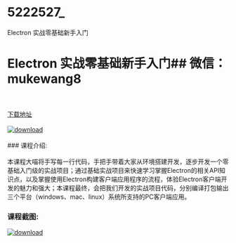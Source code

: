 # 5222527_
Electron 实战零基础新手入门
# Electron 实战零基础新手入门## 微信：mukewang8
<br/></br>[下载地址](http://www.36tz.cn/article/5222527 "下载地址")
<br/></br>[![download](http://36tz.cn/muke_img/2022_01_1-46-300x293.png "下载地址")](http://www.36tz.cn/article/5222527 "下载地址")
<br/></br>### 课程介绍:<br/></br>本课程大喵将手写每一行代码，手把手带着大家从环境搭建开发，逐步开发一个零基础入门级的实战项目；通过基础实战项目来快速学习掌握Electron的相关API知识点，以及掌握使用Electron构建客户端应用程序的流程，体验Electron客户端开发的魅力和强大；本课程最终，会把我们开发的实战项目代码，分别编译打包输出三个平台（windows、mac、linux）系统所支持的PC客户端应用。

### 课程截图:
[![download](http://36tz.cn/muke_img/2022_01_2-48.png "下载地址")](http://www.36tz.cn/article/5222527 "下载地址")
